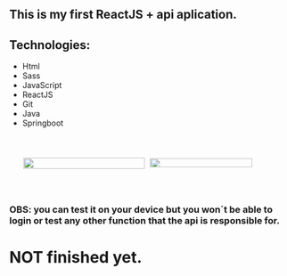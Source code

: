## This is my first ReactJS + api aplication.

## Technologies:

- Html
- Sass
- JavaScript
- ReactJS
- Git
- Java
- Springboot

<div style="display:grid;padding:40px 0px; grid-template-columns: 0.45fr 0.45fr ; align-items: center ; justify-content: center ;">
    <img src="../imgsreadme/icons8-logo-java-coffee-cup.svg" style="width:98%">
    <img src="../imgsreadme/icons8-reagir.svg" style="width:90%">

</div>

### OBS: you can test it on your device but you won´t be able to login or test any other function that the api is responsible for.

# NOT finished yet.
